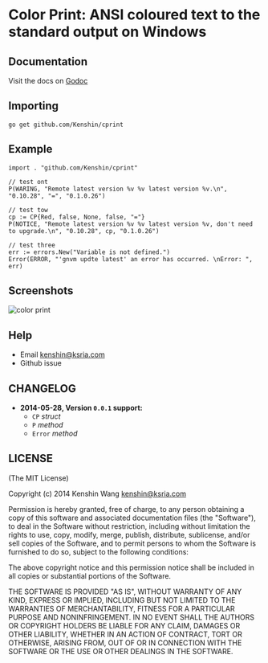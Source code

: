 Color Print: ANSI coloured text to the standard output on Windows
================================

Documentation
---
Visit the docs on [Godoc](http://godoc.org/github.com/Kenshin/cprint)

Importing
---
`go get github.com/Kenshin/cprint`

Example
---
	import . "github.com/Kenshin/cprint"

	// test ont
	P(WARING, "Remote latest version %v %v latest version %v.\n", "0.10.28", "=", "0.1.0.26")

	// test tow
	cp := CP{Red, false, None, false, "="}
	P(NOTICE, "Remote latest version %v %v latest version %v, don't need to upgrade.\n", "0.10.28", cp, "0.1.0.26")

	// test three
	err := errors.New("Variable is not defined.")
	Error(ERROR, "'gnvm updte latest' an error has occurred. \nError: ", err)

Screenshots
--
![color print](http://i.imgur.com/OjFVyKI.png)

Help
---
* Email <kenshin@ksria.com>
* Github issue

CHANGELOG
---
* **2014-05-28, Version `0.0.1` support:**
    * `CP` *struct*
    * `P` *method*
    * `Error` *method*

LICENSE
---
(The MIT License)

Copyright (c) 2014 Kenshin Wang <kenshin@ksria.com>

Permission is hereby granted, free of charge, to any person obtaining a copy of this software and associated documentation files (the "Software"), to deal in the Software without restriction, including without limitation the rights to use, copy, modify, merge, publish, distribute, sublicense, and/or sell copies of the Software, and to permit persons to whom the Software is furnished to do so, subject to the following conditions:

The above copyright notice and this permission notice shall be included in all copies or substantial portions of the Software.

THE SOFTWARE IS PROVIDED "AS IS", WITHOUT WARRANTY OF ANY KIND, EXPRESS OR IMPLIED, INCLUDING BUT NOT LIMITED TO THE WARRANTIES OF MERCHANTABILITY, FITNESS FOR A PARTICULAR PURPOSE AND NONINFRINGEMENT. IN NO EVENT SHALL THE AUTHORS OR COPYRIGHT HOLDERS BE LIABLE FOR ANY CLAIM, DAMAGES OR OTHER LIABILITY, WHETHER IN AN ACTION OF CONTRACT, TORT OR OTHERWISE, ARISING FROM, OUT OF OR IN CONNECTION WITH THE SOFTWARE OR THE USE OR OTHER DEALINGS IN THE SOFTWARE.
